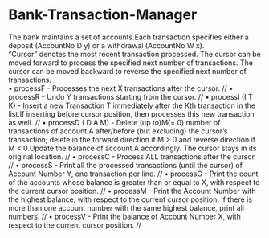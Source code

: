 # Bank-Transaction-Manager
The bank maintains a set of accounts.Each transaction specifies either a deposit (AccountNo D y) or a withdrawal (AccountNo W x). \
“Cursor” denotes the most recent transaction processed. The cursor can be moved forward to process the specified next number of transactions. The cursor can be moved backward to reverse the specified next number of transactions. \
• processF - Processes the next X transactions after the cursor. //
• processR - Undo Y transactions starting from the cursor. //
• processI (I T K) - Insert a new Transaction T immediately after the Kth transaction in the list.If inserting before cursor position, then processes this new transaction as well. //
• processD ( D A M) - Delete (up to)M(̸= 0) number of transactions of account A after/before (but excluding) the cursor’s transaction; delete in the forward direction if M > 0 and reverse direction if M < 0.Update the balance of account A accordingly. The cursor stays in its original location. //
• processC - Process ALL transactions after the cursor. //
• processS - Print all the processed transactions (until the cursor) of Account Number Y, one transaction per line.  //
• processG - Print the count of the accounts whose balance is greater than or equal to X, with respect to the current cursor position. //
• processM - Print the Account Number with the highest balance, with respect to the current cursor position. If there is more than one account number with the same highest balance, print all numbers. //
• processV - Print the balance of Account Number X, with respect to the current cursor position. //
